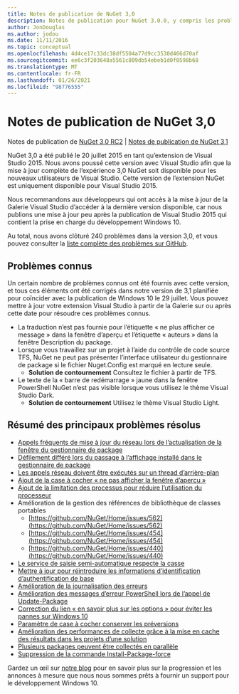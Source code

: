 ```yaml
---
title: Notes de publication de NuGet 3,0
description: Notes de publication pour NuGet 3.0.0, y compris les problèmes connus, les correctifs de bogues, les fonctionnalités ajoutées et DCR.
author: JonDouglas
ms.author: jodou
ms.date: 11/11/2016
ms.topic: conceptual
ms.openlocfilehash: 4d4ce17c33dc38df5504a77d9cc3530d466d70af
ms.sourcegitcommit: ee6c3f203648a5561c809db54ebeb1d0f0598b68
ms.translationtype: MT
ms.contentlocale: fr-FR
ms.lasthandoff: 01/26/2021
ms.locfileid: "98776555"
---
```

# <a name="nuget-30-release-notes"></a>Notes de publication de NuGet 3,0

Notes de publication de [NuGet 3,0 RC2](../release-notes/nuget-3.0-RC2.md)  |  [Notes de publication de NuGet 3,1](../release-notes/nuget-3.1.md)

NuGet 3,0 a été publié le 20 juillet 2015 en tant qu’extension de Visual Studio 2015. Nous avons poussé cette version avec Visual Studio afin que la mise à jour complète de l’expérience 3,0 NuGet soit disponible pour les nouveaux utilisateurs de Visual Studio. Cette version de l’extension NuGet est uniquement disponible pour Visual Studio 2015.

Nous recommandons aux développeurs qui ont accès à la mise à jour de la Galerie Visual Studio d’accéder à la dernière version disponible, car nous publions une mise à jour peu après la publication de Visual Studio 2015 qui contient la prise en charge du développement Windows 10.

Au total, nous avons clôturé 240 problèmes dans la version 3,0, et vous pouvez consulter la [liste complète des problèmes sur GitHub](https://github.com/NuGet/Home/issues?q=milestone%3A3.0.0-RTM+is%3Aclosed).

## <a name="known-issues"></a>Problèmes connus

Un certain nombre de problèmes connus ont été fournis avec cette version, et tous ces éléments ont été corrigés dans notre version de 3,1 planifiée pour coïncider avec la publication de Windows 10 le 29 juillet.  Vous pouvez mettre à jour votre extension Visual Studio à partir de la Galerie sur ou après cette date pour résoudre ces problèmes connus.

*  La traduction n’est pas fournie pour l’étiquette « ne plus afficher ce message » dans la fenêtre d’aperçu et l’étiquette « auteurs » dans la fenêtre Description du package.
*  Lorsque vous travaillez sur un projet à l’aide du contrôle de code source TFS, NuGet ne peut pas présenter l’interface utilisateur du gestionnaire de package si le fichier Nuget.Config est marqué en lecture seule.
   * **Solution de contournement** Consultez le fichier à partir de TFS.
*  Le texte de la « barre de redémarrage » jaune dans la fenêtre PowerShell NuGet n’est pas visible lorsque vous utilisez le thème Visual Studio Dark.
   * **Solution de contournement** Utilisez le thème Visual Studio Light.


## <a name="summary-of-top-issues-resolved"></a>Résumé des principaux problèmes résolus

* [Appels fréquents de mise à jour du réseau lors de l’actualisation de la fenêtre du gestionnaire de package](https://github.com/NuGet/Home/issues/515)
* [Défilement différé lors du passage à l’affichage installé dans le gestionnaire de package](https://github.com/NuGet/Home/issues/519)
* [Les appels réseau doivent être exécutés sur un thread d’arrière-plan](https://github.com/NuGet/Home/issues/516)
* [Ajout de la case à cocher « ne pas afficher la fenêtre d’aperçu »](https://github.com/NuGet/Home/issues/566)
* [Ajout de la limitation des processus pour réduire l’utilisation du processeur](https://github.com/NuGet/Home/issues/356)
* Amélioration de la gestion des références de bibliothèque de classes portables
    * [https://github.com/NuGet/Home/issues/562](https://github.com/NuGet/Home/issues/562)
    * [https://github.com/NuGet/Home/issues/454](https://github.com/NuGet/Home/issues/454)
    * [https://github.com/NuGet/Home/issues/440](https://github.com/NuGet/Home/issues/440)
* [Le service de saisie semi-automatique respecte la casse](https://github.com/NuGet/Home/issues/198)
* [Mettre à jour pour réintroduire les informations d’identification d’authentification de base](https://github.com/NuGet/Home/issues/456)
* [Amélioration de la journalisation des erreurs](https://github.com/NuGet/Home/issues/407)
* [Amélioration des messages d’erreur PowerShell lors de l’appel de Update-Package](https://github.com/NuGet/Home/issues/5)
* [Correction du lien « en savoir plus sur les options » pour éviter les pannes sur Windows 10](https://github.com/NuGet/Home/issues/822)
* [Paramètre de case à cocher conserver les préversions](https://github.com/NuGet/Home/issues/732)
* [Amélioration des performances de collecte grâce à la mise en cache des résultats dans les projets d’une solution](https://github.com/NuGet/Home/issues/721)
* [Plusieurs packages peuvent être collectés en parallèle](https://github.com/NuGet/Home/issues/713)
* [Suppression de la commande Install-Package-force](https://github.com/NuGet/Home/issues/697)

Gardez un œil sur [notre blog](http://blog.nuget.org) pour en savoir plus sur la progression et les annonces à mesure que nous nous sommes prêts à fournir un support pour le développement Windows 10.